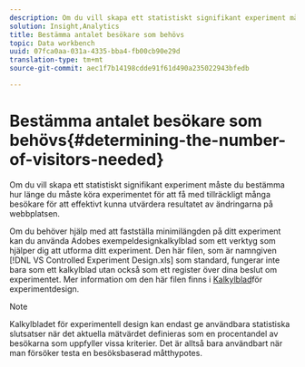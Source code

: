 ```yaml
---
description: Om du vill skapa ett statistiskt signifikant experiment måste du bestämma hur länge du måste köra experimentet för att få med tillräckligt många besökare för att effektivt kunna utvärdera resultatet av ändringarna på webbplatsen.
solution: Insight,Analytics
title: Bestämma antalet besökare som behövs
topic: Data workbench
uuid: 07fca0aa-031a-4335-bba4-fb00cb90e29d
translation-type: tm+mt
source-git-commit: aec1f7b14198cdde91f61d490a235022943bfedb

---
```



# Bestämma antalet besökare som behövs{#determining-the-number-of-visitors-needed}

Om du vill skapa ett statistiskt signifikant experiment måste du bestämma hur länge du måste köra experimentet för att få med tillräckligt många besökare för att effektivt kunna utvärdera resultatet av ändringarna på webbplatsen.

Om du behöver hjälp med att fastställa minimilängden på ditt experiment kan du använda Adobes exempeldesignkalkylblad som ett verktyg som hjälper dig att utforma ditt experiment. Den här filen, som är namngiven [!DNL VS Controlled Experiment Design.xls] som standard, fungerar inte bara som ett kalkylblad utan också som ett register över dina beslut om experimentet. Mer information om den här filen finns i [Kalkylblad](../../../home/c-undst-ctrld-exp/t-exp-dsn-spst.md#task-d7f674980fe9415d80371d6020bcf164)för experimentdesign.

>[!NOTE]
>
>Kalkylbladet för experimentell design kan endast ge användbara statistiska slutsatser när det aktuella mätvärdet definieras som en procentandel av besökarna som uppfyller vissa kriterier. Det är alltså bara användbart när man försöker testa en besöksbaserad måtthypotes.

